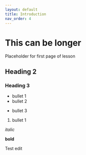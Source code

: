 ```yaml
---
layout: default
title: Introduction
nav_order: 4
---
```

# This can be longer
Placeholder for first page of lesson

## Heading 2

### Heading 3


- bullet 1
- bullet 2

* bullet 3

1. bullet 1

_italic_

**bold**

Test edit 
